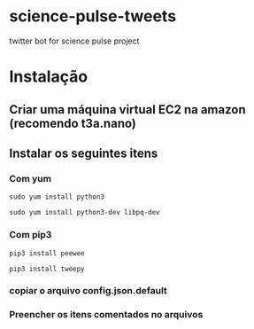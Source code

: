 # science-pulse-tweets
 twitter bot for science pulse project


# Instalação

## Criar uma máquina virtual EC2 na amazon (recomendo t3a.nano)


## Instalar os seguintes itens
### Com yum
`sudo yum install python3`

`sudo yum install python3-dev libpq-dev`


### Com pip3
`pip3 install peewee`

`pip3 install tweepy`

### copiar o arquivo config.json.default

### Preencher os itens comentados no arquivos